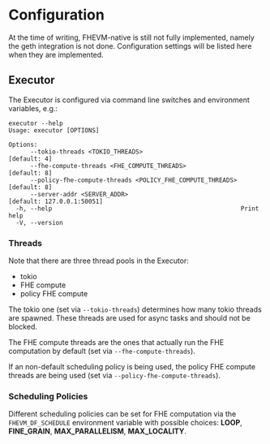 # Configuration

At the time of writing, FHEVM-native is still not fully implemented, namely the geth integration is not done. Configuration settings will be listed here when they are implemented.

## Executor

The Executor is configured via command line switches and environment variables, e.g.:

```
executor --help
Usage: executor [OPTIONS]

Options:
      --tokio-threads <TOKIO_THREADS>                           [default: 4]
      --fhe-compute-threads <FHE_COMPUTE_THREADS>               [default: 8]
      --policy-fhe-compute-threads <POLICY_FHE_COMPUTE_THREADS> [default: 8]
      --server-addr <SERVER_ADDR>                               [default: 127.0.0.1:50051]
  -h, --help                                                    Print help
  -V, --version
```

### Threads

Note that there are three thread pools in the Executor:
 * tokio
 * FHE compute
 * policy FHE compute

The tokio one (set via `--tokio-threads`) determines how many tokio threads are spawned. These threads are used for async tasks and should not be blocked.

The FHE compute threads are the ones that actually run the FHE computation by default (set via `--fhe-compute-threads`).

If an non-default scheduling policy is being used, the policy FHE compute threads are being used (set via `--policy-fhe-compute-threads`).

### Scheduling Policies

Different scheduling policies can be set for FHE computation via the `FHEVM_DF_SCHEDULE` environment variable with possible choices: **LOOP**, **FINE_GRAIN**, **MAX_PARALLELISM**, **MAX_LOCALITY**.
